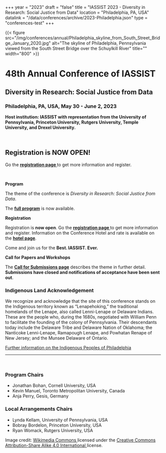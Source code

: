 +++
year = "2023"
draft = "false"
title = "IASSIST 2023 - Diversity in Research: Social Justice from Data"
location = "Philadelphia, PA, USA"
datalink = "/data/conferences/archive/2023-Philadelphia.json"
type = "conferences-test"
+++

{{< figure src="/img/conferences/annual/Philadelphia_skyline_from_South_Street_Bridge_January_2020.jpg" alt="The skyline of Philadelphia, Pennsylvania viewed from the South Street Bridge over the Schuylkill River" title="" width="800" >}}

# 48th Annual Conference of IASSIST

## Diversity in Research: Social Justice from Data

### Philadelphia, PA, USA, May 30 - June 2, 2023

**Host institution: IASSIST with representation from the University of Pennsylvania, Princeton University, Rutgers University, Temple University, and Drexel University.**

<br />

## **Registration is NOW OPEN!** ##
Go the **[registration page <i class="fas fa-external-link-alt"></i>](/conferences/iassist2023/registration/)** to get more information and register. 

<br />

**Program**

The theme of the conference is *Diversity in Research: Social Justice from Data*.

The [**full program**](/conferences/iassist2023/workshops/) is now available.

**Registration**

Registration is **now open**.  Go the **[registration page <i class="fas fa-external-link-alt"></i>](/conferences/iassist2023/registration/)** to get more information and register. Information on the Conference Hotel and rate is available on the **[hotel page](/conferences/iassist2023/conference-hotel-and-accommodation)**.

Come and join us for the **Best. IASSIST. Ever.**

**Call for Papers and Workshops**

 The [**Call for Submissions page**](/conferences/iassist2023/call-for-submissions/) describes the theme in further detail. **Submissions have closed and notifications of acceptance have been sent out**. 
 
### Indigenous Land Acknowledgement

We recognize and acknowledge that the site of this conference stands on the Indigenous territory known as “Lenapehoking,” the traditional homelands of the Lenape, also called Lenni-Lenape or Delaware Indians. These are the people who, during the 1680s, negotiated with William Penn to facilitate the founding of the colony of Pennsylvania. Their descendants today include the Delaware Tribe and Delaware Nation of Oklahoma; the Nanticoke Lenni-Lenape, Ramapough Lenape, and Powhatan Renape of New Jersey; and the Munsee Delaware of Ontario.

[Further information on the Indigenous Peoples of Philadelphia <i class="fas fa-external-link-alt"></i>](https://www.ala.org/aboutala/offices/diversity/philadelphia-indigenous)

<hr />
<br />

### Program Chairs
- Jonathan Bohan, Cornell University, USA
- Kevin Manuel, Toronto Metropolitan University, Canada
- Anja Perry, Gesis, Germany

### Local Arrangements Chairs
- Lynda Kellam, University of Pennsylvania, USA
- Bobray Bordelon, Princeton University, USA
- Ryan Womack, Rutgers University, USA

Image credit: [Wikimedia Commons <i class="fas fa-external-link-alt"></i>](https://commons.wikimedia.org/wiki/File:Philadelphia_skyline_from_South_Street_Bridge_January_2020_(rotate_2_degrees_perspective_correction_crop_4-1).jpg) licensed under the [Creative Commons Attribution-Share Alike 4.0 International <i class="fas fa-external-link-alt"></i>](https://creativecommons.org/licenses/by-sa/4.0/deed.en) license.

<br />

